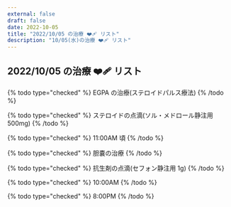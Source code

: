 ```yaml
---
external: false
draft: false
date: 2022-10-05
title: "2022/10/05 の治療 ❤️‍🩹 リスト"
description: "10/05(水)の治療 ❤️‍🩹 リスト"
---
```


## 2022/10/05 の治療 ❤️‍🩹 リスト

{% todo type="checked" %} EGPA の治療(ステロイドパルス療法) {% /todo %}

{% todo type="checked" %} ステロイドの点滴(ソル・メドロール静注用 500mg) {% /todo %}

{% todo type="checked" %} 11:00AM 頃 {% /todo %}

{% todo type="checked" %} 胆嚢の治療 {% /todo %}

{% todo type="checked" %} 抗生剤の点滴(セフォン静注用 1g) {% /todo %}

{% todo type="checked" %} 10:00AM {% /todo %}

{% todo type="checked" %} 8:00PM {% /todo %}
